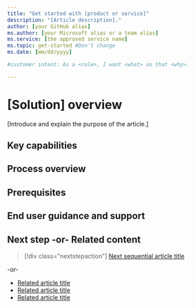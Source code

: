```yaml
---
title: "Get started with [product or service]"
description: "[Article description]."
author: [your GitHub alias]
ms.author: [your Microsoft alias or a team alias]
ms.service: [the approved service name]
ms.topic: get-started #Don't change
ms.date: [mm/dd/yyyy]

#customer intent: As a <role>, I want <what> so that <why>.

---
```


<!-- --------------------------------------

- Use this template with pattern instructions for:

Solution Overview

- Before you sign off or merge:

Remove all comments except the customer intent.

- Feedback:

https://aka.ms/patterns-feedback

-->

# [Solution] overview

<!-- Required: Article headline - H1

Identify the solution that the article covers.

-->

[Introduce and explain the purpose of the article.]

<!-- Required: Introductory paragraphs (no heading)

Write a brief introduction that can help the user
determine whether the article is relevant for them
and to describe what aspects of a product or service
the article covers.

-->

## Key capabilities

<!-- Required: table of key capabilities (no heading)

Add a table with a list and definitions of key 
capabilities used in the solution. The table should 
also list any pre-requisites or required licenses 
for each capability. You can also link to more 
details about licensing or pre-requisites.

-->

## Process overview

<!-- Required: Process overview (H2) 

Use an H2 section to introduce the steps that are 
needed to get going with the solution. Use H3s to 
describe steps to set up/configure the solution. 

-->

## Prerequisites

<!--Optional: Prerequisites - H2

If this section is needed, make Prerequisites your first H2 
in the article. Use clear and unambiguous language and use
an unordered list format. 

-->

## End user guidance and support

<!-- Required: Links to end user guidance a support - H2

In an H2 section, list resources and recommendations for 
getting the entire organization on board, and for helping 
end users adopt the new processes. Add links to any help 
or training that will help end users make use of the solution.

-->

## Next step -or- Related content

> [!div class="nextstepaction"]
> [Next sequential article title](link.md)

-or-

* [Related article title](link.md)
* [Related article title](link.md)
* [Related article title](link.md)

<!-- Optional: Next step or Related content - H2

Consider adding one of these H2 sections (not both):

A "Next step" section that uses 1 link in a blue box 
to point to a next, consecutive article in a sequence.

-or- 

A "Related content" section that lists links to 
1 to 3 articles the user might find helpful.

-->

<!--

Remove all comments except the customer intent
before you sign off or merge to the main branch.

-->
